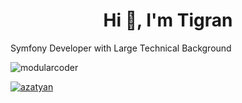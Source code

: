 <h1 style="text-align: center">Hi 👋, I'm Tigran</h1>
<p>Symfony Developer with Large Technical Background</p>


<p align="left"> <img src="https://komarev.com/ghpvc/?username=azatyan&label=Profile%20views&color=0e75b6&style=flat" alt="modularcoder" /> </p>


<p align="left"> <a href="https://twitter.com/azatyan" target="blank"><img src="https://img.shields.io/twitter/follow/azatyan?logo=twitter&style=for-the-badge" alt="azatyan" /></a> </p>

